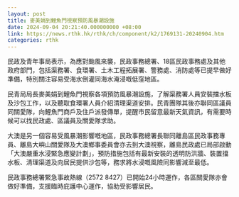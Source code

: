 ```yaml
---
layout: post
title: 麥美娟到鯉魚門視察預防風暴潮設施
date: 2024-09-04 20:21:40.000000000 +08:00
link: https://news.rthk.hk/rthk/ch/component/k2/1769131-20240904.htm
categories: rthk
---
```


民政及青年事局表示，為應對颱風來襲，民政事務總署、18區民政事務處及其他政府部門，包括渠務署、食環署、土木工程拓展署、警務處、消防處等已提早做好準備，特別關注容易受海水倒灌同海水淹浸嘅低窪地區。

民青局局長麥美娟到鯉魚門視察各項預防風暴潮設施，了解渠務署人員安裝擋水板及沙包工作，以及聽取食環署人員介紹清理渠道安排。民青團隊其後亦聯同區議員同關愛隊，向鯉魚門商戶及住戶派發傳單，提醒市民留意最新天氣資訊，有需要時候可以找民政處、區議員及關愛隊求助。

大澳是另一個容易受風暴潮影響嘅地區，民政事務總署長聯同離島區民政事務專員、離島大嶼山關愛隊及大澳鄉事委員會亦去到大澳視察，離島民政處已局部啟動「大澳嚴重水浸緊急應變計劃」，預防措施包括有最新安裝的透明防洪牆、裝置擋水板、清理渠道及向居民提供沙包等，務求將水浸嘅風險同影響減至最低。

民政事務總署緊急事故熱線（2572 8427）已開始24小時運作，各區關愛隊亦會做好準備，支援臨時庇護中心運作，協助受影響居民。
